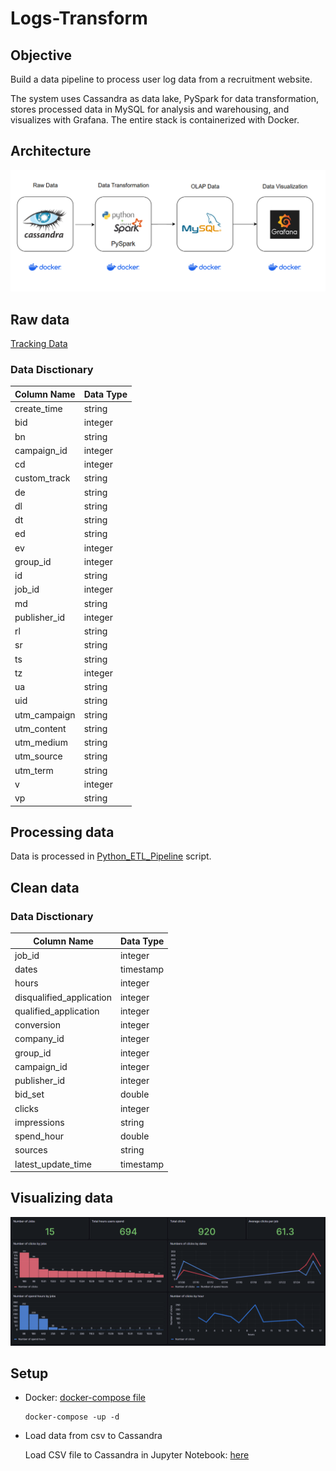 # Logs-Transform

## Objective
Build a data pipeline to process user log data from a recruitment website. 

The system uses Cassandra as data lake, PySpark for data transformation, stores processed data in MySQL for analysis and warehousing, and visualizes with Grafana. The entire stack is containerized with Docker.

## Architecture

![alt text](pipeline_diagram.png)
## Raw data
[Tracking Data](/data/tracking.csv)

### Data Disctionary
| Column Name | Data Type |
|-------------|-----------|
 | create_time | string |
 | bid | integer |
 | bn | string |
 | campaign_id | integer |
 | cd | integer |
 | custom_track | string |
 | de | string |
 | dl | string |
 | dt | string |
 | ed | string |
 | ev | integer |
 | group_id | integer |
 | id | string |
 | job_id | integer |
 | md | string |
 | publisher_id | integer |
 | rl | string |
 | sr | string |
 | ts | string |
 | tz | integer |
 | ua | string |
 | uid | string |
 | utm_campaign | string |
 | utm_content | string |
 | utm_medium | string |
 | utm_source | string |
 | utm_term | string |
 | v | integer |
 | vp | string |


## Processing data
Data is processed in [Python_ETL_Pipeline](/Python_ETL_Pipeline.py) script.

## Clean data
### Data Disctionary
| Column Name | Data Type |
|-------------|-----------|
 | job_id | integer |
 | dates | timestamp |
 | hours| integer |
 | disqualified_application | integer |
 | qualified_application| integer |
 | conversion | integer |
 | company_id | integer |
 | group_id | integer |
 | campaign_id | integer |
 | publisher_id | integer |
 | bid_set | double |
 | clicks | integer |
 | impressions | string |
 | spend_hour | double |
 | sources | string |
 | latest_update_time | timestamp |

## Visualizing data
![grafana_dashboard](grafana_dashboard.png)

## Setup
- Docker: [docker-compose file](/docker-compose.yml)
    ```
    docker-compose -up -d
    ```

- Load data from csv to Cassandra

    Load CSV file to Cassandra in Jupyter Notebook: [here](/load_csv_to_cassandra.ipynb)


